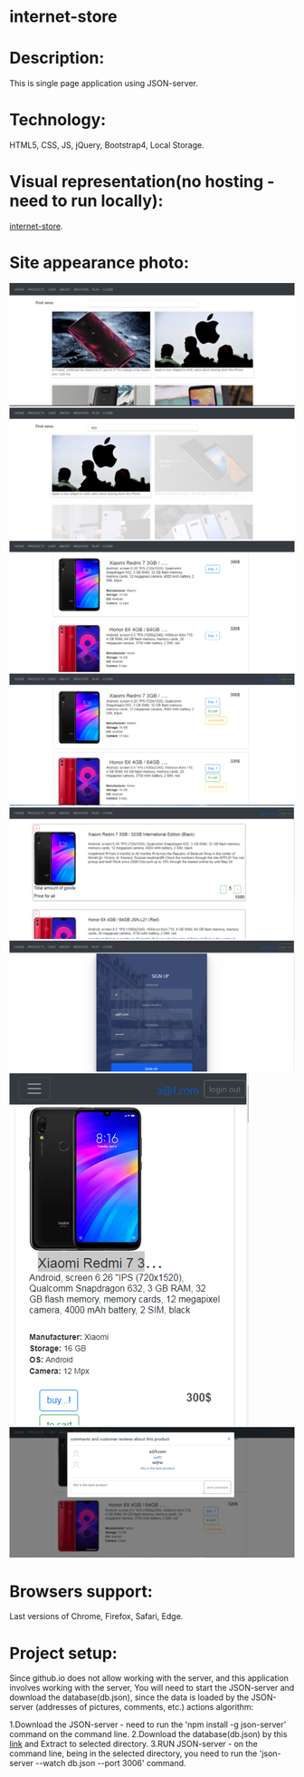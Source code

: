 # internet-store

# Description:
This is single page application using JSON-server.

# Technology: 
HTML5, CSS, JS, jQuery, Bootstrap4, Local Storage.

# Visual representation(no hosting - need to run locally):
[internet-store](https://andreilavrov.github.io/internet-store).

# Site appearance photo:
![major](./screenshots/major.png)
![filter-news](./screenshots/filter-news.png)
![products-without-login](./screenshots/products-without-login.png)
![products-with-login](./screenshots/products-with-login.png)
![cart](./screenshots/cart.png)
![login](./screenshots/login.png)
![mobile](./screenshots/mobile.png)
![comments](./screenshots/comments.png)

# Browsers support:
Last versions of Chrome, Firefox, Safari, Edge.

# Project setup: 
Since github.io does not allow working with the server, and this application involves working with the server, You will need to start the JSON-server and download the database(db.json), since the data is loaded by the JSON-server (addresses of pictures, comments, etc.) 
actions algorithm: 

   1.Download the JSON-server - need to run the 'npm install -g json-server' command on the command line.
   2.Download the database(db.json) by this [link](https://minhaskamal.github.io/DownGit/#/home?url=https://github.com/AndreiLavrov/AndreiLavrov.github.io/blob/master/internet-store(SPA)/db.json)  and Extract to selected directory.
   3.RUN JSON-server - on the command line, being in the selected directory, you need to run the 'json-server --watch db.json --port 3006' command.
   
